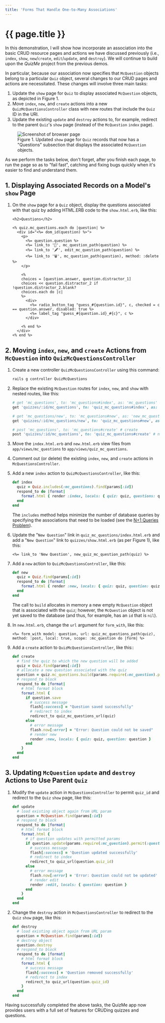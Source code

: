 ```yaml
---
title: 'Forms That Handle One-to-Many Associations'
---
```


# {{ page.title }}

In this demonstration, I will show how incorporate an association into the basic CRUD resource pages and actions we have discussed previously (i.e., `index`, `show`, `new`/`create`, `edit`/`update`, and `destroy`). We will continue to build upon the _QuizMe_ project from the previous demos.

In particular, because our association now specifies that `McQuestion` objects belong to a particular `Quiz` object, several changes to our CRUD pages and actions are necessitated. These changes will involve three main tasks:

1. Update the `show` page for `Quiz` to display associated `McQuestion` objects, as depicted in Figure 1.
1. Move `index`, `new`, and `create` actions into a new `QuizMcQuestionsController` class with new routes that include the `Quiz` ID in the URI.
1. Update the existing `update` and `destroy` actions to, for example, redirect to the parent `Quiz`'s `show` page (instead of the `McQuestion` `index` page).

<div class="figure-container mx-auto my-4" style="max-width: 960px;">
<figure class="figure">
<img src="{{ site.baseurl }}/resources/demo12_fig01.png" class="figure-img img-fluid rounded border" alt="Screenshot of browser page">
<figcaption class="figure-caption">Figure 1. Updated <code>show</code> page for <code>Quiz</code> records that now has a "Questions" subsection that displays the associated <code>McQuestion</code> objects.</figcaption>
</figure>
</div>

As we perform the tasks below, don't forget, after you finish each page, to run the page so as to "fail fast", catching and fixing bugs quickly when it's easier to find and understand them.

## 1. Displaying Associated Records on a Model's `show` Page

1. On the `show` page for a `Quiz` object, display the questions associated with that quiz by adding HTML.ERB code to the `show.html.erb`, like this:

    ```erb
    <h2>Questions</h2>

    <% quiz.mc_questions.each do |question| %>
      <div id="<%= dom_id(question) %>">
        <p>
          <%= question.question %>
          <%= link_to '🔎', mc_question_path(question) %>
          <%= link_to '🖋', edit_mc_question_path(question) %>
          <%= link_to '🗑', mc_question_path(question), method: :delete %>
        </p>

        <%
        choices = [question.answer, question.distractor_1]
        choices << question.distractor_2 if !question.distractor_2.blank?
        choices.each do |c|
        %>
          <div>
            <%= radio_button_tag "guess_#{question.id}", c, checked = c == question.answer, disabled: true %>
            <%= label_tag "guess_#{question.id}_#{c}", c %>
          </div>

        <% end %>
      </div>
    <% end %>
    ```

## 2. Moving `index`, `new`, and `create` Actions from `McQuestion` into `QuizMcQuestionsController`

1. Create a new controller `QuizMcQuestionsController` using this command:

    ```bash
    rails g controller QuizMcQuestions
    ```

1. Replace the existing `McQuestion` routes for `index`, `new`, and `show` with nested routes, like this:

    ```ruby
    # get 'mc_questions', to: 'mc_questions#index', as: 'mc_questions' # index
    get 'quizzes/:id/mc_questions', to: 'quiz_mc_questions#index', as: 'quiz_mc_questions' # nested index

    # get 'mc_questions/new', to: 'mc_questions#new', as: 'new_mc_question' # new
    get 'quizzes/:id/mc_questions/new', to: 'quiz_mc_questions#new', as: 'new_quiz_mc_question' # nested new

    # post 'mc_questions', to: 'mc_questions#create' # create
    post 'quizzes/:id/mc_questions', to: 'quiz_mc_questions#create' # nested create
    ```

1. Move the `index.html.erb` and `new.html.erb` view files from `app/views/mc_questions` to `app/views/quiz_mc_questions`.

1. Comment out (or delete) the existing `index`, `new`, and `create` actions in `McQuestionsController`.

1. Add a new `index` action to `QuizMcQuestionsController`, like this:

    ```ruby
    def index
      quiz = Quiz.includes(:mc_questions).find(params[:id])
      respond_to do |format|
        format.html { render :index, locals: { quiz: quiz, questions: quiz.mc_questions } }
      end
    end
    ```

    The `includes` method helps minimize the number of database queries by specifying the associations that need to be loaded (see the [N+1 Queries Problem](https://guides.rubyonrails.org/active_record_querying.html#eager-loading-associations)).

1. Update the "`New Question`" link in `quiz_mc_questions/index.html.erb` and add a "`New Question`" link to `quizzes/show.html.erb` (as per Figure 1), like this:

    ```erb
    <%= link_to 'New Question', new_quiz_mc_question_path(quiz) %>
    ```

1. Add a `new` action to `QuizMcQuestionsController`, like this:

    ```ruby
    def new
      quiz = Quiz.find(params[:id])
      respond_to do |format|
        format.html { render :new, locals: { quiz: quiz, question: quiz.mc_questions.build } }
      end
    end
    ```

    The call to `build` allocates in memory a new empty `McQuestion` object that is associated with the `quiz`; however, the `McQuestion` object is not yet saved to the database (and thus, for example, has an `id` that is `nil`).

1. In `new.html.erb`, change the `url` argument for `form_with`, like this:

    ```erb
    <%= form_with model: question, url: quiz_mc_questions_path(quiz), method: :post, local: true, scope: :mc_question do |form| %>
    ```

1. Add a `create` action to `QuizMcQuestionsController`, like this::

    ```ruby
    def create
      # find the quiz to which the new question will be added
      quiz = Quiz.find(params[:id])
      # allocate a new question associated with the quiz
      question = quiz.mc_questions.build(params.require(:mc_question).permit(:question, :answer, :distractor_1, :distractor_2))
      # respond_to block
      respond_to do |format|
        # html format block
        format.html {
          if question.save
            # success message
            flash[:success] = "Question saved successfully"
            # redirect to index
            redirect_to quiz_mc_questions_url(quiz)
          else
            # error message
            flash.now[:error] = "Error: Question could not be saved"
            # render new
            render :new, locals: { quiz: quiz, question: question }
          end
        }
      end
    end
    ```

## 3. Updating `McQuestion` `update` and `destroy` Actions to Use Parent `Quiz`

1. Modify the `update` action in `McQuestionsController` to permit `quiz_id` and redirect to the `Quiz` `show` page, like this:

    ```ruby
    def update
      # load existing object again from URL param
      question = McQuestion.find(params[:id])
      # respond_to block
      respond_to do |format|
        # html format block
        format.html {
          # if question updates with permitted params
          if question.update(params.require(:mc_question).permit(:question, :answer, :distractor_1, :distractor_2))
            # success message
            flash[:success] = 'Question updated successfully'
            # redirect to index
            redirect_to quiz_url(question.quiz_id)
          else
            # error message
            flash.now[:error] = 'Error: Question could not be updated'
            # render edit
            render :edit, locals: { question: question }
          end
        }
      end
    end
    ```

1. Change the `destroy` action in `McQuestionsController` to redirect to the `Quiz` `show` page, like this:

    ```ruby
    def destroy
      # load existing object again from URL param
      question = McQuestion.find(params[:id])
      # destroy object
      question.destroy
      # respond_to block
      respond_to do |format|
        # html format block
        format.html {
          # success message
          flash[:success] = 'Question removed successfully'
          # redirect to index
          redirect_to quiz_url(question.quiz_id)
        }
      end
    end
    ```

Having successfully completed the above tasks, the QuizMe app now provides users with a full set of features for CRUDing quizzes and questions.
